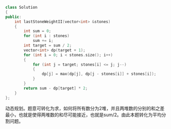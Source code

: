 ```cpp
class Solution
{
public:
    int lastStoneWeightII(vector<int> &stones)
    {
        int sum = 0;
        for (int i : stones)
            sum += i;
        int target = sum / 2;
        vector<int> dp(target + 1);
        for (int i = 0; i < stones.size(); i++)
        {
            for (int j = target; stones[i] <= j; j--)
            {
                dp[j] = max(dp[j], dp[j - stones[i]] + stones[i]);
            }
        }
        return sum - dp[target] * 2;
    }
};
```
动态规划。题意可转化为求，如何将所有数分为2堆，并且两堆数的分别的和之差最小，也就是使得两堆数的和尽可能接近，也就是sum/2。由此本题转化为平均分割问题。
